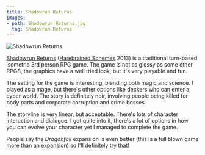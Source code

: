 ```yaml
---
title: Shadowrun Returns
images:
- path: Shadowrun_Returns.jpg
  tag: Shadowrun Returns
---
```

![Shadowrun Returns](Shadowrun_Returns.jpg)

[Shadowrun Returns](http://harebrained-schemes.com/games/)
([Harebrained Schemes](http://harebrained-schemes.com/) 2013) is a traditional
turn-based isometric 3rd person RPG game. The game is not as glossy as some
other RPGS, the graphics have a well tried look, but it's very playable
and fun.

The setting for the game is interesting, blending both magic and science.
I played as a mage, but there's other options like deckers who can enter
a cyber world.  The story is definitely noir, involving people being
killed for body parts and corporate corruption and crime bosses.

The storyline is very linear, but acceptable. There's lots of character
interaction and dialogue. I got quite into it, there's a lot of
options in how you can evolve your character yet I managed to
complete the game.

People say the *Dragonfall* expansion is even better (this is a
full blown game more than an expansion) so I'll definitely try that!
